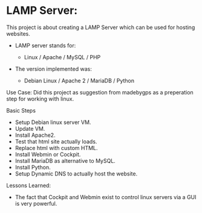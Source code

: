 # LAMP Server:

This project is about creating a LAMP Server which can be used for hosting websites.

- LAMP server stands for:
	* Linux / Apache / MySQL / PHP

- The version implemented was:
	* Debian Linux / Apache 2 / MariaDB / Python

Use Case: Did this project as suggestion from madebygps as a preperation step for working with linux.

Basic Steps

* Setup Debian linux server VM.
* Update VM.
* Install Apache2.
* Test that html site actually loads.
* Replace html with custom HTML.
* Install Webmin or Cockpit.
* Install MariaDB as alternative to MySQL.
* Install Python.
* Setup Dynamic DNS to actually host the website.

Lessons Learned:

* The fact that Cockpit and Webmin exist to control linux servers via a GUI is very powerful.
